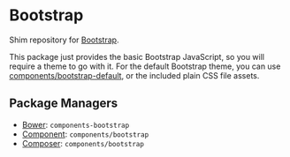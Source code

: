 <h1>Bootstrap</h1>

<p>Shim repository for <a href="https://github.com/twitter/bootstrap">Bootstrap</a>.</p>

<p>This package just provides the basic Bootstrap JavaScript, so you will require a
theme to go with it. For the default Bootstrap theme, you can use
<a href="https://github.com/components/bootstrap-default">components/bootstrap-default</a>, or
the included plain CSS file assets.</p>

<h2>Package Managers</h2>

<ul>
<li><a href="http://twitter.github.com/bower/">Bower</a>: <code>components-bootstrap</code></li>
<li><a href="https://github.com/component/component">Component</a>: <code>components/bootstrap</code></li>
<li><a href="http://packagist.org/packages/components/bootstrap">Composer</a>: <code>components/bootstrap</code></li>
</ul>
